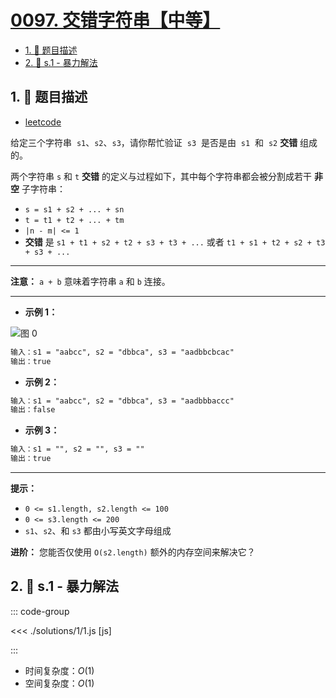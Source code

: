 # [0097. 交错字符串【中等】](https://github.com/tnotesjs/TNotes.leetcode/tree/main/notes/0097.%20%E4%BA%A4%E9%94%99%E5%AD%97%E7%AC%A6%E4%B8%B2%E3%80%90%E4%B8%AD%E7%AD%89%E3%80%91)

<!-- region:toc -->

- [1. 📝 题目描述](#1--题目描述)
- [2. 🎯 s.1 - 暴力解法](#2--s1---暴力解法)

<!-- endregion:toc -->

## 1. 📝 题目描述

- [leetcode](https://leetcode.cn/problems/interleaving-string/)

给定三个字符串  `s1`、`s2`、`s3`，请你帮忙验证  `s3`  是否是由  `s1`  和  `s2` **交错** 组成的。

两个字符串 `s` 和 `t` **交错** 的定义与过程如下，其中每个字符串都会被分割成若干 **非空** 子字符串：

- `s = s1 + s2 + ... + sn`
- `t = t1 + t2 + ... + tm`
- `|n - m| <= 1`
- **交错** 是 `s1 + t1 + s2 + t2 + s3 + t3 + ...` 或者 `t1 + s1 + t2 + s2 + t3 + s3 + ...`

---

**注意：** `a + b` 意味着字符串 `a` 和 `b` 连接。

---

- **示例 1：**

![图 0](https://cdn.jsdelivr.net/gh/tnotesjs/imgs@main/2025-09-10-17-53-12.png)

```txt
输入：s1 = "aabcc", s2 = "dbbca", s3 = "aadbbcbcac"
输出：true
```

- **示例 2：**

```txt
输入：s1 = "aabcc", s2 = "dbbca", s3 = "aadbbbaccc"
输出：false
```

- **示例 3：**

```txt
输入：s1 = "", s2 = "", s3 = ""
输出：true
```

---

**提示：**

- `0 <= s1.length, s2.length <= 100`
- `0 <= s3.length <= 200`
- `s1`、`s2`、和 `s3` 都由小写英文字母组成

**进阶：** 您能否仅使用 `O(s2.length)` 额外的内存空间来解决它？

## 2. 🎯 s.1 - 暴力解法

::: code-group

<<< ./solutions/1/1.js [js]

:::

- 时间复杂度：$O(1)$
- 空间复杂度：$O(1)$
